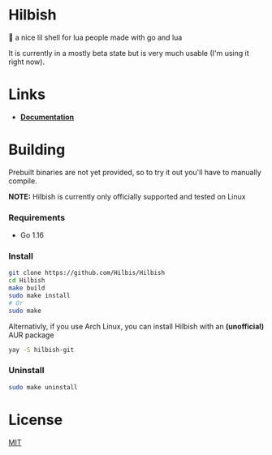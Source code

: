 # Hilbish
🎀 a nice lil shell for lua people made with go and lua

It is currently in a mostly beta state but is very much usable
(I'm using it right now).

# Links
- **[Documentation](https://github.com/Hilbis/Hilbish/wiki)**

# Building
Prebuilt binaries are not yet provided, so to try it out you'll have to manually compile.  

**NOTE:** Hilbish is currently only officially supported and tested on Linux

### Requirements
- Go 1.16

### Install
```sh
git clone https://github.com/Hilbis/Hilbish
cd Hilbish
make build
sudo make install
# Or 
sudo make
```

Alternativly, if you use Arch Linux, you can install Hilbish with an **(unofficial)** AUR package
```sh
yay -S hilbish-git
```

### Uninstall
```sh
sudo make uninstall
```

# License
[MIT](LICENSE)
